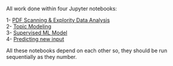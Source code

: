 All work done within four Jupyter notebooks:

1- [PDF Scanning & Explority Data Analysis](https://github.com/Hashehri/Disease-Diagnosis-NLP-Project/blob/main/Code/read_pdf_file.ipynb)
<br>
2- [Topic Modeling](https://github.com/Hashehri/Disease-Diagnosis-NLP-Project/blob/main/Code/topic_modeling.ipynb) 
<br>
3- [Supervised ML Model](https://github.com/Hashehri/Disease-Diagnosis-NLP-Project/blob/main/Code/classification_model.ipynb)
<br>
4- [Predicting new input](https://github.com/Hashehri/Disease-Diagnosis-NLP-Project/blob/main/Code/predict_new_input.ipynb)

All these notebooks depend on each other so, they should be run sequentially as they number.
